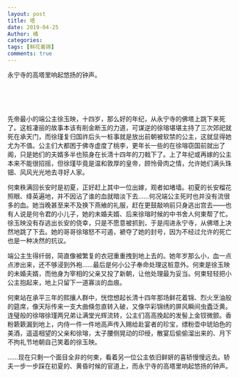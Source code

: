 ```yaml
---
layout: post
title: 塔
date: 2019-04-25
Author: 橘
categories: 
tags: [鲜花着锦]
comments: true
---
```


永宁寺的高塔里响起悠扬的钟声。

<!-- more -->

<br>

<br>

<br>

 

先帝最小的端公主徐玉映，十四岁，那么好的年纪，从永宁寺的佛塔上跳下来死了。这桩凄丽的故事本该有削金断玉的力道，可谋逆的徐瑢堪堪主持了三次郊祀就死在承天门，而徐瑾复归国祚后头一桩事就是放出前朝被软禁的公主，这就显得她尤为不值。公主们大都困于佛寺虚度了桃李，更年长一些的在徐瑢窃国前就出了阁，只是她们的夫婿多半也殒身在长清十四年的刀戟下了。上了年纪或再嫁的公主本来不能很招摇，但徐瑾毕竟是温和敦厚的皇帝，顾怜骨肉之情，允许她们满头珠钿、风风光光地去寻好人家。

何柬秩满回长安时是初夏，正好赶上其中一位出嫁，观者如堵墙。初夏的长安榴花照眼、绛英遍地，并不因沾了谁的血就暗淡下去……何况端公主死时也并没有流很多的血。她当晚甚至来不及换下燕飨的礼服，赶在更鼓敲响前只身逃出宫去——也有人说是何令君的小儿子，她的未婚夫婿、后来徐瑢时候的中书舍人何柬帮了忙。徐玉映没有存逃出长安的侥幸，只是不愿意被抓到，于是闯进永宁寺，从佛塔上决然地跳了下去。她的哥哥徐瑢怒不可遏，褫夺了她的封号，因为不经过允许的死亡也是一种决然的抗议。

端公主生得纤弱，简直像被繁复的衣冠重重拽到地上去的。她年岁那么小，血一点点渗出来，还不够浸到外袍……最后是何小公子奉命处理这桩意外。何柬是徐玉映的未婚夫婿，而他身为宰相的父亲又投了新朝，让他处理最为妥当。何柬轻轻把小公主抱起来，地上只留下一道寡淡的血痕。

何柬站在承平三年的熙攘人群中，恍惚想起长清十四年那场鲜花着锦、烈火烹油般的筵席，像天际传来一支大曲倏忽直转入破，又像华彩锦绣的屏风瞬间虫蠹泛黄。连璧般的徐瑢徐瑾两兄弟让满堂光辉流转，公主们高高挽起的发髻上金钗微颤。香粉簌簌漏到地上，内侍一件一件地高声传入赐给赴宴者的珍宝，缥粉壶中琥珀色的美酒，遥遥相望的父亲和徐瑢，太子腰侧晃动的印绶，散宴后偷偷溜出来的、月下不拘礼节地朝自己笑着的徐玉映。

……现在只剩一个面目全非的何柬，看着另一位公主依旧鲜妍的喜轿慢慢远去。轿夫一步一步踩在初夏的、黄昏时候的官道上，而永宁寺的高塔里响起悠扬的钟声。

